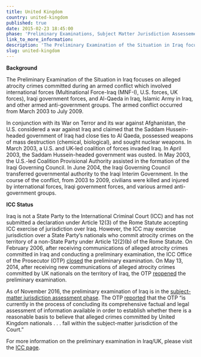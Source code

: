 ```yaml
---
title: United Kingdom
country: united-kingdom
published: true
date: 2015-02-23 18:45:00
phase: 'Preliminary Examinations, Subject Matter Jurisdiction Assessement'
link_to_more_information:
description: 'The Preliminary Examination of the Situation in Iraq focuses on alleged atrocity crimes committed during an armed conflict which involved international forces (Multinational Force-Iraq (MNF-I), U.S. forces, UK forces), Iraqi government forces, and Al-Qaeda in Iraq, Islamic Army in Iraq, and other armed anti-government groups. The armed conflict occurred from March 2003 to July 2009. As of November 2016, the preliminary examination of Iraq/UK is in the subject-matter jurisdiction assessment phase.'
slug: united-kingdom
---
```



**Background**&nbsp;&nbsp;

The Preliminary Examination of the Situation in Iraq focuses on alleged atrocity crimes committed during an armed conflict which involved international forces (Multinational Force-Iraq (MNF-I), U.S. forces, UK forces), Iraqi government forces, and Al-Qaeda in Iraq, Islamic Army in Iraq, and other armed anti-government groups. The armed conflict occurred from March 2003 to July 2009.

In conjunction with its War on Terror and its war against Afghanistan, the U.S. considered a war against Iraq and claimed that the Saddam Hussein-headed government of Iraq had close ties to Al Qaeda, possessed weapons of mass destruction (chemical, biological), and sought nuclear weapons. In March 2003, a U.S. and UK-led coalition of forces invaded Iraq. In April 2003, the Saddam Hussein-headed government was ousted. In May 2003, the U.S.-led Coalition Provisional Authority assisted in the formation of the Iraqi Governing Council. In June 2004, the Iraqi Governing Council transferred governmental authority to the Iraqi Interim Government. In the course of the conflict, from 2003 to 2009, civilians were killed and injured by international forces, Iraqi government forces, and various armed anti-government groups.&nbsp;

**ICC Status**&nbsp;&nbsp;

Iraq is not a State Party to the International Criminal Court (ICC) and has not submitted a declaration under Article 12(3) of the Rome Statute accepting ICC exercise of jurisdiction over Iraq. However, the ICC may exercise jurisdiction over a State Party’s nationals who commit atrocity crimes on the territory of a non-State Party under Article 12(2)(b) of the Rome Statute. On February 2006, after receiving communications of alleged atrocity crimes committed in Iraq and conducting a preliminary examination, the ICC Office of the Prosecutor (OTP) [closed](https://www.icc-cpi.int/NR/rdonlyres/04D143C8-19FB-466C-AB77-4CDB2FDEBEF7/143682/OTP_letter_to_senders_re_Iraq_9_February_2006.pdf) the preliminary examination. On May 13, 2014, after receiving new communications of alleged atrocity crimes committed by UK nationals on the territory of Iraq, the OTP [reopened](https://www.icc-cpi.int/Pages/item.aspx?name=otp-statement-iraq-13-05-2014) the preliminary examination.

As of November 2016, the preliminary examination of Iraq is in the [subject-matter jurisdiction assessment phase](https://www.icc-cpi.int/iccdocs/otp/161114-otp-rep-PE_ENG.pdf). The OTP [reported](https://www.icc-cpi.int/iccdocs/otp/161114-otp-rep-PE_ENG.pdf) that the OTP “is currently in the process of concluding its comprehensive factual and legal assessment of information available in order to establish whether there is a reasonable basis to believe that alleged crimes committed by United Kingdom nationals . . . fall within the subject-matter jurisdiction of the Court.” &nbsp; &nbsp;

For more information on the preliminary examination in Iraq/UK, please visit the [ICC page](https://www.icc-cpi.int/iraq).